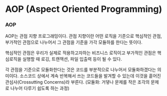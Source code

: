 <h1>AOP (Aspect Oriented Programming)</h1>

<h3>AOP</h3>
AOP는 관점 지향 프로그래밍이다.
관점 지향이란 어떤 로직을 기준으로 핵심적인 관점, 부가적인 관점으로 나누어서 그 관점을 기준을 가각 모듈하를 한다는 뜻이다.

핵심적인 관점은 우리가 실제로 적용하고자하는 비즈니스 로직이고 부가적인 관점은 핵심로직을 실행할 때 로깅, 트랜잭션, 파일 입출력 등이 될 수 있다.

각 관점을 기준으로 모듈화한다는 것은 코드를 부분적으로 나누어서 모듈화하겠다는 의미이다.
소스코드 상에서 계속 반복해서 쓰는 코드들을 발겨할 수 있는데 이것을 흩어진 관심사(Crossutting Concerns)라 부른다.
(모듈화: 거댛나 문제를 작은 조각의 문제로 나누어 다루기 쉽도록 하는 과정)


